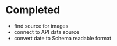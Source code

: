 # Completed

- find source for images 	
- connect to API data source
- convert date to Schema readable format
